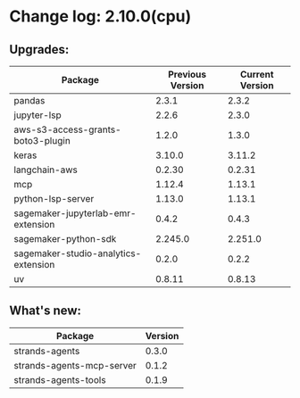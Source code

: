 # Change log: 2.10.0(cpu)

## Upgrades: 

Package | Previous Version | Current Version
---|---|---
pandas|2.3.1|2.3.2
jupyter-lsp|2.2.6|2.3.0
aws-s3-access-grants-boto3-plugin|1.2.0|1.3.0
keras|3.10.0|3.11.2
langchain-aws|0.2.30|0.2.31
mcp|1.12.4|1.13.1
python-lsp-server|1.13.0|1.13.1
sagemaker-jupyterlab-emr-extension|0.4.2|0.4.3
sagemaker-python-sdk|2.245.0|2.251.0
sagemaker-studio-analytics-extension|0.2.0|0.2.2
uv|0.8.11|0.8.13

## What's new: 

Package | Version 
---|---
strands-agents|0.3.0
strands-agents-mcp-server|0.1.2
strands-agents-tools|0.1.9
